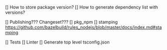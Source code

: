 [] How to store package version?
[] How to generate dependency list with versions?

[] Publishing??? Changeset???
[] pkg_npm
[] stamping https://github.com/bazelbuild/rules_nodejs/blob/master/docs/index.md#stamping

[] Tests
[] Linter
[] Generate top level tsconfig.json
